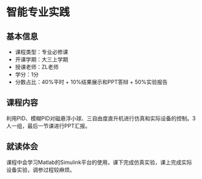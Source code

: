 # 智能专业实践

## 基本信息

- 课程类型：专业必修课
- 开课学期：大三上学期
- 授课老师：ZL老师
- 学分：1分
- 分数占比：40%平时 + 10%结果展示和PPT答辩 + 50%实验报告

## 课程内容

利用PID、模糊PID对磁悬浮小球、三自由度直升机进行仿真和实际设备的控制。3人一组，最后一节课进行PPT汇报。

## 就读体会

课程中会学习Matlab的Simulink平台的使用，课下完成仿真实验，课上完成实际设备实验，调参过程较麻烦。
